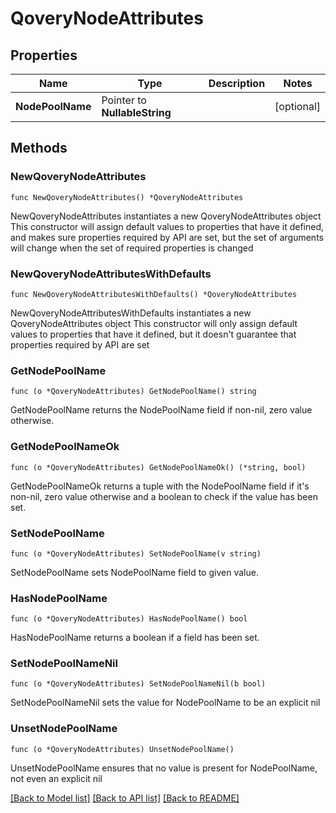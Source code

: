 # QoveryNodeAttributes

## Properties

Name | Type | Description | Notes
------------ | ------------- | ------------- | -------------
**NodePoolName** | Pointer to **NullableString** |  | [optional] 

## Methods

### NewQoveryNodeAttributes

`func NewQoveryNodeAttributes() *QoveryNodeAttributes`

NewQoveryNodeAttributes instantiates a new QoveryNodeAttributes object
This constructor will assign default values to properties that have it defined,
and makes sure properties required by API are set, but the set of arguments
will change when the set of required properties is changed

### NewQoveryNodeAttributesWithDefaults

`func NewQoveryNodeAttributesWithDefaults() *QoveryNodeAttributes`

NewQoveryNodeAttributesWithDefaults instantiates a new QoveryNodeAttributes object
This constructor will only assign default values to properties that have it defined,
but it doesn't guarantee that properties required by API are set

### GetNodePoolName

`func (o *QoveryNodeAttributes) GetNodePoolName() string`

GetNodePoolName returns the NodePoolName field if non-nil, zero value otherwise.

### GetNodePoolNameOk

`func (o *QoveryNodeAttributes) GetNodePoolNameOk() (*string, bool)`

GetNodePoolNameOk returns a tuple with the NodePoolName field if it's non-nil, zero value otherwise
and a boolean to check if the value has been set.

### SetNodePoolName

`func (o *QoveryNodeAttributes) SetNodePoolName(v string)`

SetNodePoolName sets NodePoolName field to given value.

### HasNodePoolName

`func (o *QoveryNodeAttributes) HasNodePoolName() bool`

HasNodePoolName returns a boolean if a field has been set.

### SetNodePoolNameNil

`func (o *QoveryNodeAttributes) SetNodePoolNameNil(b bool)`

 SetNodePoolNameNil sets the value for NodePoolName to be an explicit nil

### UnsetNodePoolName
`func (o *QoveryNodeAttributes) UnsetNodePoolName()`

UnsetNodePoolName ensures that no value is present for NodePoolName, not even an explicit nil

[[Back to Model list]](../README.md#documentation-for-models) [[Back to API list]](../README.md#documentation-for-api-endpoints) [[Back to README]](../README.md)


